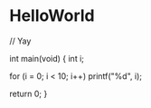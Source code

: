# HelloWorld
// Yay


int main(void)
{
int i;

for (i = 0; i < 10; i++)
  printf("%d", i);
  
return 0;
}
